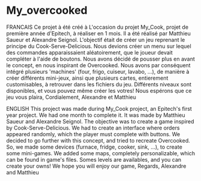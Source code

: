 # My_overcooked

FRANCAIS
Ce projet à été créé à L'occasion du projet My_Cook, projet de première année d'Epitech, à réaliser en 1 mois.
Il a été réalisé par Matthieu Saueur et Alexandre Seignol.
L'objectif était de créer un jeu reprenant le principe du Cook-Serve-Delicious.
Nous devions créer un menu sur lequel des commandes apparaissaient aléatoirement,
que le joueur devait compléter à l'aide de boutons.
Nous avons décidé de pousser plus en avant le concept, en nous inspirant de Overcooked.
Nous avons par conséquent intégré plusieurs 'machines' (four, frigo, cuiseur, lavabo, ...),
de manière à créer différents mini-jeux, ainsi que plusieurs cartes,
entierement customisables, à retrouver dans les fichiers du jeu. Différents niveaux
sont disponibles, et vous pouvez même créer les votres!
Nous espérons que ce jeu vous plaira,
Cordialement,
Alexandre et Matthieu
			
ENGLISH
This project was made during My_Cook project, an Epitech's first year project. We had one month to complete it.
It was made by Matthieu Saueur and Alexandre Seignol.
The objective was to create a game inspired by Cook-Serve-Delicious.
We had to create an interface where orders appeared randomly, which the player must complete with buttons.
We decided to go further with this concept, and tried to recreate Overcooked.
So, we made some devices (furnace, fridge, cooker, sink, ...), to create some mini-games.
We added some maps, completely personalizable, which can be found in game's files.
Somes levels are availables, and you can create your owns!
We hope you will enjoy our game,
Regards,
Alexandre and Matthieu
